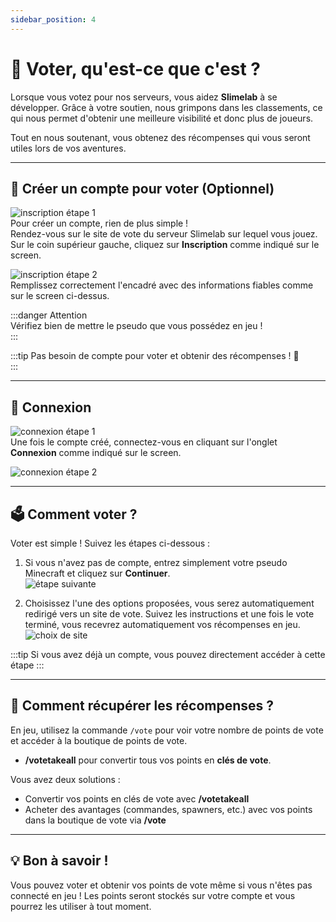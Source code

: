 ```yaml
---
sidebar_position: 4
---
```


# 🎫 Voter, qu'est-ce que c'est ?

Lorsque vous votez pour nos serveurs, vous aidez **Slimelab** à se développer. Grâce à votre soutien, nous grimpons dans les classements, ce qui nous permet d'obtenir une meilleure visibilité et donc plus de joueurs.

Tout en nous soutenant, vous obtenez des récompenses qui vous seront utiles lors de vos aventures.

---

## 📝 Créer un compte pour voter (Optionnel)

![inscription étape 1](/img/votes/vote1.png)  
Pour créer un compte, rien de plus simple !  
Rendez-vous sur le site de vote du serveur Slimelab sur lequel vous jouez. Sur le coin supérieur gauche, cliquez sur **Inscription** comme indiqué sur le screen.

![inscription étape 2](/img/votes/vote2.png)  
Remplissez correctement l'encadré avec des informations fiables comme sur le screen ci-dessus.  

:::danger Attention  
Vérifiez bien de mettre le pseudo que vous possédez en jeu !  
:::

:::tip
Pas besoin de compte pour voter et obtenir des récompenses ! 🚀  
:::

---

## 🔑 Connexion

![connexion étape 1](/img/votes/vote3.png)  
Une fois le compte créé, connectez-vous en cliquant sur l'onglet **Connexion** comme indiqué sur le screen.

![connexion étape 2](/img/votes/vote4.png)

---

## 🗳️ Comment voter ?

Voter est simple ! Suivez les étapes ci-dessous :

1. Si vous n'avez pas de compte, entrez simplement votre pseudo Minecraft et cliquez sur **Continuer**.  
   ![étape suivante](/img/votes/vote5.png)

2. Choisissez l'une des options proposées, vous serez automatiquement redirigé vers un site de vote. Suivez les instructions et une fois le vote terminé, vous recevrez automatiquement vos récompenses en jeu.  
   ![choix de site](/img/votes/vote6.png)

:::tip 
Si vous avez déjà un compte, vous pouvez directement accéder à cette étape
:::

---

## 🎁 Comment récupérer les récompenses ?

En jeu, utilisez la commande `/vote` pour voir votre nombre de points de vote et accéder à la boutique de points de vote.

- **/votetakeall** pour convertir tous vos points en **clés de vote**.

Vous avez deux solutions :

- Convertir vos points en clés de vote avec **/votetakeall**
- Acheter des avantages (commandes, spawners, etc.) avec vos points dans la boutique de vote via **/vote**

---

## 💡 Bon à savoir !

Vous pouvez voter et obtenir vos points de vote même si vous n'êtes pas connecté en jeu ! Les points seront stockés sur votre compte et vous pourrez les utiliser à tout moment.

[^1]: This is the footnote text.
